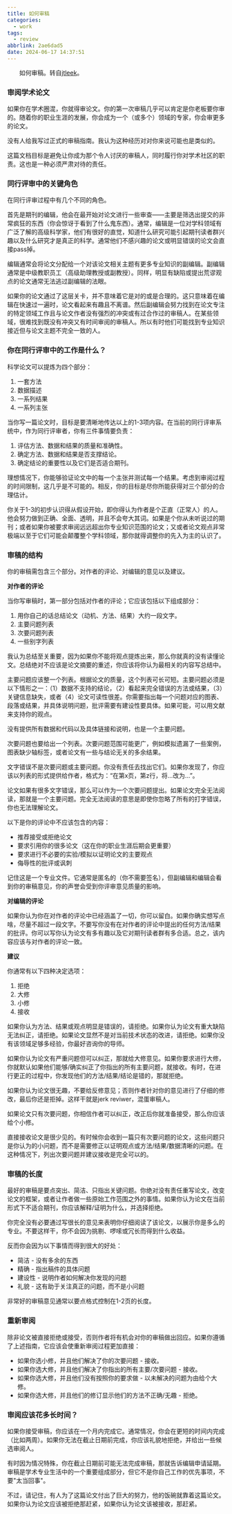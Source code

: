 ```yaml
---
title: 如何审稿
categories:
  - work
tags:
  - review
abbrlink: 2ae6dad5
date: 2024-06-17 14:37:51
---
```

&emsp;&emsp;如何审稿。转自[jtleek](https://github.com/jtleek/reviews)。
<!--less-->

### 审阅学术论文

如果你在学术圈混，你就得审论文。你的第一次审稿几乎可以肯定是你老板要你审的。随着你的职业生涯的发展，你会成为一个（或多个）领域的专家，你会审更多的论文。

没有人给我写过正式的审稿指南。我认为这种经历对对你来说可能也是类似的。

这篇文档目标是避免让你成为那个令人讨厌的审稿人，同时履行你对学术社区的职责。这也是一种必须严肃对待的责任。

### 同行评审中的关键角色

在同行评审过程中有几个不同的角色。

首先是期刊的编辑，他会在最开始对论文进行一些审查——主要是筛选出提交的非常疯狂的东西（你会惊讶于看到了什么鬼东西）。通常，编辑是一位对学科领域有广泛了解的高级科学家，他们有很好的直觉，知道什么研究可能引起期刊读者群兴趣以及什么研究才是真正的科学。通常他们不感兴趣的论文或明显错误的论文会直接pass掉。

编辑通常会将论文分配给一个对该论文相关主题有更多专业知识的副编辑。副编辑通常是中级教职员工（高级助理教授或副教授）。同样，明显有缺陷或提出荒谬观点的论文通常无法逃过副编辑的法眼。

如果你的论文通过了这层关卡，并不意味着它是对的或是合理的。这只意味着在编辑在快速过一遍时，论文看起来有趣且不离谱。然后副编辑会努力找到在论文专注的特定领域工作且与论文作者没有强烈的冲突或有过合作过的审稿人。在某些领域，很难找到既没有冲突又有时间审阅的审稿人。所以有时他们可能找到专业知识接近但与论文主题不完全一致的人。

### 你在同行评审中的工作是什么？

科学论文可以提炼为四个部分：

1. 一套方法
2. 数据描述
3. 一系列结果
4. 一系列主张

当你写一篇论文时，目标是要清晰地传达以上的1-3项内容。在当前的同行评审系统中，作为同行评审者，你有三件事情要负责：

1. 评估方法、数据和结果的质量和准确性。
2. 确定方法、数据和结果是否支撑结论。
3. 确定结论的重要性以及它们是否适合期刊。

理想情况下，你能够验证论文中的每一个主张并测试每一个结果。考虑到审阅过程的时间限制，这几乎是不可能的。相反，你的目标是尽你所能获得对三个部分的合理估计。

你关于1-3的初步认识得从假设开始，即你得认为作者是个正直（正常人）的人。他会努力做到正确、全面、透明，并且不会夸大其词。如果是个你从未听说过的期刊；或者如果你被要求审阅远远超出你专业知识范围的论文；又或者论文观点非常极端以至于它们可能会颠覆整个学科领域，那你就得调整你的先入为主的认识了。

### 审稿的结构

你的审稿需包含三个部分。对作者的评论、对编辑的意见以及建议。

**对作者的评论**

当你写审稿时，第一部分包括对作者的评论；它应该包括以下组成部分：

1. 用你自己的话总结论文（动机、方法、结果）大约一段文字。
2. 主要问题列表
3. 次要问题列表
4. 一些别字列表

我认为总结至关重要，因为如果你不能将观点提炼出来，那么你就真的没有读懂论文。总结绝对不应该是论文摘要的重述，你应该将你认为最相关的内容写总结中。

主要问题应该整一个列表。根据论文的质量，这个列表可长可短。主要问题必须是以下情形之一：（1）数据不支持的结论，（2）看起来完全错误的方法或结果，（3）关键信息缺失，或者（4）论文可读性很差。你需要指出每一个问题对应的图表、段落或结果，并具体说明问题，批评需要有建设性要具体。如果可能，可以用文献来支持你的观点。

没有提供所有数据和代码以及具体链接和说明，也是一个主要问题。

次要问题也要给出一个列表。次要问题范围可能更广，例如模拟遗漏了一些案例，图表缺少轴标签，或者论文有一些与结论无关的多余结果。

文字错误不是次要问题或主要问题。你没有责任去找出它们。如果你发现了，你应该以列表的形式提供给作者，格式为：“在第x页，第z行，将...改为...”。

论文如果有很多文字错误，那么可以作为一个次要问题提出。如果论文完全无法阅读，那就是一个主要问题。完全无法阅读的意思是即使你忽略了所有的打字错误，你也无法理解论文。

以下是你的评论中不应该包含的内容：

- 推荐接受或拒绝论文
- 要求引用你的很多论文（这在你的职业生涯后期会更重要）
- 要求进行不必要的实验/模拟以证明论文的主要观点
- 侮辱性的批评或讽刺

记住这是一个专业文件。它通常是匿名的（你不需要签名），但副编辑和编辑会看到你的审稿意见，你的声誉会受到你评审意见质量的影响。

**对编辑的评论**

如果你认为你在对作者的评论中已经涵盖了一切，你可以留白。如果你确实想写点啥，尽量不超过一段文字。不要写你没有在对作者的评论中提出的任何方法/结果的批评。你可以写你认为论文有多有趣以及它对期刊读者群有多合适。总之，该内容应该与对作者的评论一致。

**建议**

你通常有以下四种决定选项：

1. 拒绝
2. 大修
3. 小修
4. 接收

如果你认为方法、结果或观点明显是错误的，请拒绝。如果你认为论文有重大缺陷无法纠正，请拒绝。如果论文显然不是对当前技术状态的改进，请拒绝。如果你没有该领域足够多经验，你最好咨询你的导师。

如果你认为论文有严重问题但可以纠正，那就给大修意见。如果你要求进行大修，你就默认如果他们能够/确实纠正了你指出的所有主要问题，就接收。有时，在进行更正的过程中，你发现他们的方法/结果/结论是错的，那就拒绝。

如果你认为论文很无趣，不要给反修意见；否则作者针对你的意见进行了仔细的修改，最后你还是拒掉。这样干就是jerk reviwer，混蛋审稿人。

如果论文只有次要问题，你相信作者可以纠正，改正后你就准备接受，那么你应该给个小修。

直接接收论文是很少见的。有时候你会收到一篇只有次要问题的论文，这些问题只是你认为的小问题，而不是需要修正以证明观点或方法/结果/数据清晰的问题。在这种情况下，列出次要问题并建议接收是完全可以的。

### 审稿的长度

最好的审稿是要点突出、简洁、只指出关键问题。你绝对没有责任重写论文，改变论文的框架，或者让作者做一些原始工作范围之外的事情。如果你认为论文在当前形式下不适合期刊，你应该解释/证明为什么，并选择拒绝。

你完全没有必要通过写很长的意见来表明你仔细阅读了该论文，以展示你是多么的专业。不要这样干，你不会因为挑剔、啰嗦或冗长而得到什么收益。

反而你会因为以下事情而得到很大的好处：

- 简洁 - 没有多余的东西
- 精确 - 指出稿件的具体问题
- 建设性 - 说明作者如何解决你发现的问题
- 礼貌 - 这有助于关注真正的问题，而不是小问题

非常好的审稿意见通常以要点格式控制在1-2页的长度。

### 重新审阅

除非论文被直接拒绝或接受，否则作者将有机会对你的审稿做出回应。如果你遵循了上述指南，它应该会使重新审阅过程更加直接：

- 如果你选小修，并且他们解决了你的次要问题 - 接收。
- 如果你选大修，并且他们解决了你指出的所有主要/次要问题 - 接收。
- 如果你选大修，并且他们没有按照你的要求做 - 以未解决的问题为由给个大修。
- 如果你选大修，并且他们的修订显示他们的方法不正确/无趣 - 拒绝。

### 审阅应该花多长时间？

如果你接受审稿，你应该在一个月内完成它。通常情况，你会在更短的时间内完成（比如两周）。如果你无法在截止日期前完成，你应该礼貌地拒绝，并给出一些候选审阅人。

有时因为情况特殊，你在截止日期前可能无法完成审稿，那就告诉编辑申请延期。审稿是学术专业生活中的一个重要组成部分，但它不是你自己工作的优先事项，不要"太当回事"。

不过，请记住，有人为了这篇论文付出了巨大的努力，他的饭碗就靠着这篇论文。如果你认为论文应该被拒绝那赶紧，如果你认为论文该被接收，那赶紧。
